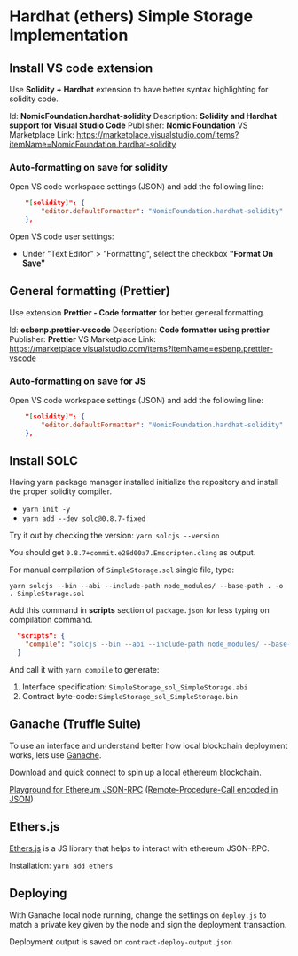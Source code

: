 # Hardhat (ethers) Simple Storage Implementation

## Install VS code extension

Use **Solidity + Hardhat** extension to have better syntax highlighting for solidity code.

Id: **NomicFoundation.hardhat-solidity**
Description: **Solidity and Hardhat support for Visual Studio Code**
Publisher: **Nomic Foundation**
VS Marketplace Link: <https://marketplace.visualstudio.com/items?itemName=NomicFoundation.hardhat-solidity>

### Auto-formatting on save for solidity

Open VS code workspace settings (JSON) and add the following line:

```json
    "[solidity]": {
        "editor.defaultFormatter": "NomicFoundation.hardhat-solidity"
    },
```

Open VS code user settings:

- Under "Text Editor" > "Formatting", select the checkbox **"Format On Save"**

## General formatting (Prettier)

Use extension **Prettier - Code formatter** for better general formatting.

Id: **esbenp.prettier-vscode**
Description: **Code formatter using prettier**
Publisher: **Prettier**
VS Marketplace Link: <https://marketplace.visualstudio.com/items?itemName=esbenp.prettier-vscode>

### Auto-formatting on save for JS

Open VS code workspace settings (JSON) and add the following line:

```json
    "[solidity]": {
        "editor.defaultFormatter": "NomicFoundation.hardhat-solidity"
    },
```

## Install SOLC

Having yarn package manager installed initialize the repository and install the proper solidity compiler.

- `yarn init -y`
- `yarn add --dev solc@0.8.7-fixed`

Try it out by checking the version: `yarn solcjs --version`

You should get `0.8.7+commit.e28d00a7.Emscripten.clang` as output.

For manual compilation of `SimpleStorage.sol` single file, type:

`yarn solcjs --bin --abi --include-path node_modules/ --base-path . -o . SimpleStorage.sol`

Add this command in **scripts** section of `package.json` for less typing on compilation command.

```json
  "scripts": {
    "compile": "solcjs --bin --abi --include-path node_modules/ --base-path . -o . SimpleStorage.sol"
  }
```

And call it with `yarn compile` to generate:

1. Interface specification: `SimpleStorage_sol_SimpleStorage.abi`
2. Contract byte-code: `SimpleStorage_sol_SimpleStorage.bin`

## Ganache (Truffle Suite)

To use an interface and understand better how local blockchain deployment works, lets use [Ganache](https://trufflesuite.com/ganache/).

Download and quick connect to spin up a local ethereum blockchain.

[Playground for Ethereum JSON-RPC](https://playground.open-rpc.org/?schemaUrl=https://raw.githubusercontent.com/ethereum/eth1.0-apis/assembled-spec/openrpc.json&uiSchema%5BappBar%5D%5Bui:splitView%5D=true&uiSchema%5BappBar%5D%5Bui:input%5D=false&uiSchema%5BappBar%5D%5Bui:examplesDropdown%5D=false) ([Remote-Procedure-Call encoded in JSON](https://en.wikipedia.org/wiki/JSON-RPC))

## Ethers.js

[Ethers.js](https://docs.ethers.io/v5/) is a JS library that helps to interact with ethereum JSON-RPC.

Installation: `yarn add ethers`

## Deploying

With Ganache local node running, change the settings on `deploy.js` to match a private key given by the node and sign the deployment transaction.

Deployment output is saved on `contract-deploy-output.json`
